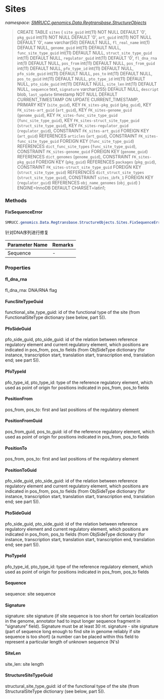 ﻿# Sites
_namespace: [SMRUCC.genomics.Data.Regtransbase.StructureObjects](./index.md)_



> 
>  CREATE TABLE `sites` (
>    `site_guid` int(11) NOT NULL DEFAULT '0',
>    `pkg_guid` int(11) NOT NULL DEFAULT '0',
>    `art_guid` int(11) NOT NULL DEFAULT '0',
>    `name` varchar(50) DEFAULT NULL,
>    `fl_real_name` int(1) DEFAULT NULL,
>    `genome_guid` int(11) DEFAULT NULL,
>    `func_site_type_guid` int(11) DEFAULT NULL,
>    `struct_site_type_guid` int(11) DEFAULT NULL,
>    `regulator_guid` int(11) DEFAULT '0',
>    `fl_dna_rna` int(1) DEFAULT NULL,
>    `pos_from` int(11) DEFAULT NULL,
>    `pos_from_guid` int(11) DEFAULT NULL,
>    `pfo_type_id` int(11) DEFAULT NULL,
>    `pfo_side_guid` int(11) DEFAULT NULL,
>    `pos_to` int(11) DEFAULT NULL,
>    `pos_to_guid` int(11) DEFAULT NULL,
>    `pto_type_id` int(11) DEFAULT NULL,
>    `pto_side_guid` int(11) DEFAULT NULL,
>    `site_len` int(11) DEFAULT NULL,
>    `sequence` text,
>    `signature` varchar(255) DEFAULT NULL,
>    `descript` blob,
>    `last_update` timestamp NOT NULL DEFAULT CURRENT_TIMESTAMP ON UPDATE CURRENT_TIMESTAMP,
>    PRIMARY KEY (`site_guid`),
>    KEY `FK_sites-pkg_guid` (`pkg_guid`),
>    KEY `FK_sites-art_guid` (`art_guid`),
>    KEY `FK_sites-genome_guid` (`genome_guid`),
>    KEY `FK_sites-func_site_type_guid` (`func_site_type_guid`),
>    KEY `FK_sites-struct_site_type_guid` (`struct_site_type_guid`),
>    KEY `FK_sites-regulator_guid` (`regulator_guid`),
>    CONSTRAINT `FK_sites-art_guid` FOREIGN KEY (`art_guid`) REFERENCES `articles` (`art_guid`),
>    CONSTRAINT `FK_sites-func_site_type_guid` FOREIGN KEY (`func_site_type_guid`) REFERENCES `dict_func_site_types` (`func_site_type_guid`),
>    CONSTRAINT `FK_sites-genome_guid` FOREIGN KEY (`genome_guid`) REFERENCES `dict_genomes` (`genome_guid`),
>    CONSTRAINT `FK_sites-pkg_guid` FOREIGN KEY (`pkg_guid`) REFERENCES `packages` (`pkg_guid`),
>    CONSTRAINT `FK_sites-struct_site_type_guid` FOREIGN KEY (`struct_site_type_guid`) REFERENCES `dict_struct_site_types` (`struct_site_type_guid`),
>    CONSTRAINT `sites_ibfk_1` FOREIGN KEY (`regulator_guid`) REFERENCES `obj_name_genomes` (`obj_guid`)
>  ) ENGINE=InnoDB DEFAULT CHARSET=latin1;
>  


### Methods

#### FixSequenceError
```csharp
SMRUCC.genomics.Data.Regtransbase.StructureObjects.Sites.FixSequenceError(System.String@)
```
针对DNA序列进行修复

|Parameter Name|Remarks|
|--------------|-------|
|Sequence|-|



### Properties

#### fl_dna_rna
fl_dna_rna: DNA/RNA flag
#### FuncSiteTypeGuid
functional_site_type_guid: id of the functional type of the site (from FunctionalSiteType dictionary (see below, part 5)).
#### PfoSideGuid
pfo_side_guid, pto_side_guid: id of the relation between reference regulatory element and current regulatory element, 
 which positions are indicated in pos_from, pos_to fields (from ObjSideType dictionary (for instance, transcription 
 start, translation start, transcription end, translation end; see part 5)).
#### PfoTypeId
pfo_type_id, pto_type_id: type of the reference regulatory element, which used as point of origin for positions indicated in pos_from, pos_to fields
#### PositionFrom
pos_from, pos_to: first and last positions of the regulatory element
#### PositionFromGuid
pos_from_guid, pos_to_guid: id of the reference regulatory element, which used as point of origin for positions indicated in pos_from, pos_to fields
#### PositionTo
pos_from, pos_to: first and last positions of the regulatory element
#### PositionToGuid
pfo_side_guid, pto_side_guid: id of the relation between reference regulatory element and current regulatory element, 
 which positions are indicated in pos_from, pos_to fields (from ObjSideType dictionary (for instance, transcription 
 start, translation start, transcription end, translation end; see part 5)).
#### PtoSideGuid
pfo_side_guid, pto_side_guid: id of the relation between reference regulatory element and current regulatory element, 
 which positions are indicated in pos_from, pos_to fields (from ObjSideType dictionary (for instance, transcription 
 start, translation start, transcription end, translation end; see part 5)).
#### PtoTypeId
pfo_type_id, pto_type_id: type of the reference regulatory element, which used as point of origin for positions 
 indicated in pos_from, pos_to fields
#### Sequence
sequence: site sequence
#### Signature
signature: site signature (if site sequence is too short for certain localization in the genome, 
 annotator had to input longer sequence fragment in “signature” field). Signature must be at least 
 30 nt. signature - site signature (part of sequence long enough to find site in genome reliably 
 if site sequence is too short) (a number can be placed within this field to represent a particular 
 length of unknown sequence (N's)
#### SiteLen
site_len: site length
#### StructureSiteTypeGuid
structural_site_type_guid: id of the functional type of the site (from StructuralSiteType dictionary (see below, part 5)).
